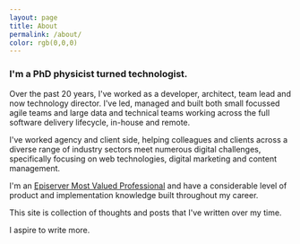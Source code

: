 ```yaml
---
layout: page
title: About
permalink: /about/
color: rgb(0,0,0)
---
```


### I'm a PhD physicist turned technologist. 

Over the past 20 years, I've worked as a developer, architect, team lead and now technology director. I've led, managed and built both small focussed agile teams and large data and technical teams working across the full software delivery lifecycle, in-house and remote.

I've worked agency and client side, helping colleagues and clients across a diverse range of industry sectors meet numerous digital challenges, specifically focusing on web technologies, digital marketing and content management.

I'm an [Episerver Most Valued Professional](https://world.episerver.com/emvp/#emvps) and have a considerable level of product and implementation knowledge built throughout my career.

This site is collection of thoughts and posts that I've written over my  time.

I aspire to write more.